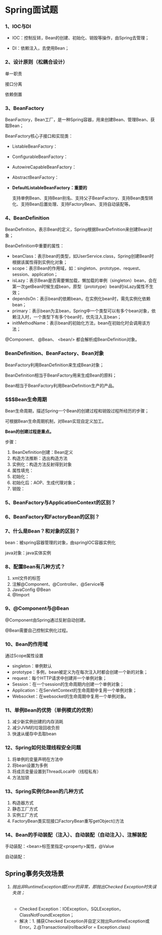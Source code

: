 # Spring面试题

### 1、IOC与DI

- IOC：控制反转，Bean的创建、初始化、销毁等操作，由Spring去管理；

- DI：依赖注入，去使用Bean；

### 2、设计原则（松耦合设计）

单一职责

接口分离

依赖倒置

### 3、BeanFactory

BeanFactory，Bean工厂，是一种Spring容器，用来创建Bean、管理Bean、获取Bean；

BeanFactory核心子接口和实现类：

- ListableBeanFactory：

- ConfigurableBeanFactory：

- AutowireCapableBeanFactory：

- AbstractBeanFactory：

- **DefaultListableBeanFactory：重要的**

  支持单例Bean、支持Bean别名、支持父子BeanFactory、支持Bean类型转化、支持Bean后置处理、支持FactoryBean、支持自动装配等。

### 4、BeanDefinition

BeanDefinition，表示Bean的定义，Spring根据BeanDefinition来创建Bean对象；

BeanDefinition中重要的属性：

- beanClass：表示bean的类型，如UserService.class，Spring创建Bean时根据该属性得到实例化对象；
- scope：表示Bean的作用域，如：singleton、prototype、request、session、application；
- isLazy：表示Bean是否需要懒加载，懒加载的单例（singleton）bean，会在第一次getBean时候生成bean，原型（prototype）bean的isLazy属性不生效；
- dependsOn：表示bean的依赖bean，在实例化bean时，需先实例化依赖bean；
- primary：表示bean为主bean，Spring中一个类型可以有多个bean对象，依赖注入时，一个类型下有多个bean时，优先注入主bean；
- initMethodName：表示bean的初始化方法，bean在初始化时会调用该方法；

@Component、 @Bean、 \<bean/> 都会解析成BeanDefinition对象。

### BeanDefinition、BeanFactory、Bean对象

BeanFactory利用BeanDefinition来生成Bean对象；

BeanDefinition相当于BeanFactory用来生成Bean的原料；

Bean相当于BeanFactory利用BeanDefinition生产的产品。

### $$$$$$$Bean生命周期

Bean生命周期，描述Spring一个Bean的创建过程和销毁过程所经历的步骤；

可根据Bean生命周期机制，对Bean实现自定义加工。

**Bean的创建过程是重点。**

步骤：

1. BeanDefinition创建：Bean定义
2. 构造方法推断：选出构造方法
3. 实例化：构造方法反射得到对象
4. 属性填充：
5. 初始化：
6. 初始化后：AOP、生成代理对象；
7. 销毁：

### 5、BeanFactory与ApplicationContext的区别？



### 6、BeanFactory和FactoryBean的区别？



### 7、什么是Bean？和对象的区别？

bean：被spring容器管理的对象，由springIOC容器实例化

java对象：java实体实例

### 8、配置Bean有几种方式？

1. xml文件的<bean>标签
2. 注解@Component、@Controller、@Service等
3. JavaConfig @Bean
4. @Import

### 9、@Component与@Bean

@Component由Spring通过反射自动创建。

@Bean需要自己控制实例化过程。

### 10、Bean的作用域

通过Scope属性设置

- singleton：单例默认
- prototype：多例，bean被定义为在每次注入时都会创建一个新的对象；
- request：每个HTTP请求中创建并一个单例对象；
- Session：在一个session的生命周期内创建一个单例对象；
- Application：在ServletContext的生命周期中复用一个单例对象；
- Websocket：在websocket的生命周期中复用一个单例对象。

### 11、单例Bean的优势（单例模式的优势）

1. 减少新实例创建的内存消耗
2. 减少JVM的垃圾回收负担
3. 快速从缓存中去取bean

### 12、Spring如何处理线程安全问题

1. 将单例的变量声明在方法中
2. 将bean设置为多例
3. 将成员变量设置到ThreadLocal中（线程私有）
4. 方法加锁

### 13、Spring实例化Bean的几种方式

1. 构造器方式
2. 静态工厂方式
3. 实例工厂方式
4. FactoryBean类实现接口FactoryBean重写getObject()方法

### 14、Bean的手动装配（注入）、自动装配（自动注入）、注解装配

手动装配：\<bean>标签里指定\<property>属性，@Value

自动装配：



## Spring事务失效场景

1. ###### 抛出非RuntimeException或Error的异常，即抛出Checked Exception时失误失效；

   - Checked Exception：IOException，SQLException，ClassNotFoundException；
   - 解决：1. 捕获Checked Exception并自定义抛出RuntimeException或Error。2.@Transactional(rollbackFor = Exception.class)
